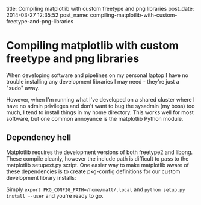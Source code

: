 title: Compiling matplotlib with custom freetype and png libraries
post_date: 2014-03-27 12:35:52
post_name: compiling-matplotlib-with-custom-freetype-and-png-libraries

# Compiling matplotlib with custom freetype and png libraries
When developing software and pipelines on my personal laptop I have no trouble
installing any development libraries I may need - they're just a "sudo" away.

However, when I'm running what I've developed on a shared cluster where I have
no admin privileges and don't want to bug the sysadmin (my boss) too much, I
tend to install things in my home directory. This works well for most software,
but one common annoyance is the matplotlib Python module.

## Dependency hell

Matplotlib requires the development versions of both freetype2 and libpng. These
compile cleanly, however the include path is difficult to pass to the matplotlib
setupext.py script. One easier way to make matplotlib aware of these dependencies
is to create pkg-config definitions for our custom development library installs:

<script src="https://gist.github.com/mdshw5/9812062.js"></script>

Simply `export PKG_CONFIG_PATH=/home/matt/.local` and `python setup.py install
--user` and you're ready to go.
